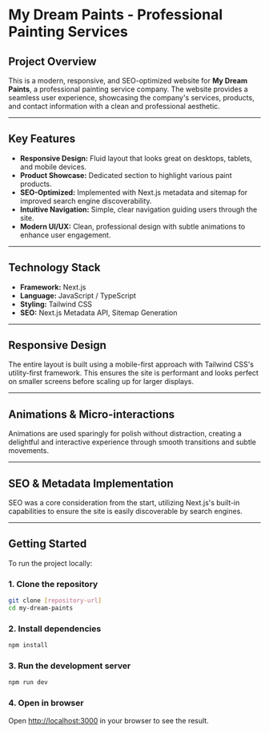 # My Dream Paints - Professional Painting Services

## Project Overview

This is a modern, responsive, and SEO-optimized website for **My Dream Paints**, a professional painting service company. The website provides a seamless user experience, showcasing the company's services, products, and contact information with a clean and professional aesthetic.

---

## Key Features

- **Responsive Design:** Fluid layout that looks great on desktops, tablets, and mobile devices.
- **Product Showcase:** Dedicated section to highlight various paint products.
- **SEO-Optimized:** Implemented with Next.js metadata and sitemap for improved search engine discoverability.
- **Intuitive Navigation:** Simple, clear navigation guiding users through the site.
- **Modern UI/UX:** Clean, professional design with subtle animations to enhance user engagement.

---

## Technology Stack

- **Framework:** Next.js
- **Language:** JavaScript / TypeScript
- **Styling:** Tailwind CSS
- **SEO:** Next.js Metadata API, Sitemap Generation

---

## Responsive Design

The entire layout is built using a mobile-first approach with Tailwind CSS's utility-first framework. This ensures the site is performant and looks perfect on smaller screens before scaling up for larger displays.

---

## Animations & Micro-interactions

Animations are used sparingly for polish without distraction, creating a delightful and interactive experience through smooth transitions and subtle movements.

---

## SEO & Metadata Implementation

SEO was a core consideration from the start, utilizing Next.js's built-in capabilities to ensure the site is easily discoverable by search engines.

---

## Getting Started

To run the project locally:

### 1. Clone the repository

```bash
git clone [repository-url]
cd my-dream-paints
```

### 2. Install dependencies

```bash
npm install
```

### 3. Run the development server

```bash
npm run dev
```

### 4. Open in browser

Open [http://localhost:3000](http://localhost:3000) in your browser to see the result.
